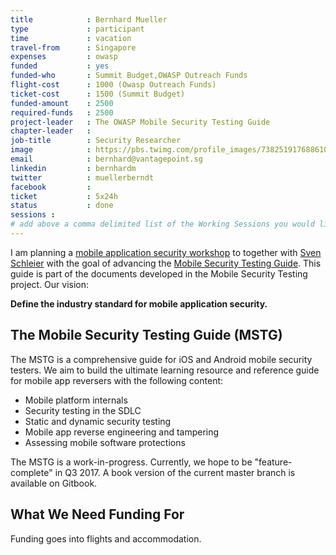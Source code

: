 ```yaml
---
title            : Bernhard Mueller
type             : participant
time             : vacation
travel-from      : Singapore
expenses         : owasp
funded           : yes
funded-who       : Summit Budget,OWASP Outreach Funds
flight-cost      : 1000 (Owasp Outreach Funds)
ticket-cost      : 1500 (Summit Budget)
funded-amount    : 2500
required-funds   : 2500
project-leader   : The OWASP Mobile Security Testing Guide
chapter-leader   :
job-title        : Security Researcher
image            : https://pbs.twimg.com/profile_images/738251917688610816/1_MzP-c2_400x400.jpg
email            : bernhard@vantagepoint.sg
linkedin         : bernhardm
twitter          : muellerberndt
facebook         :
ticket           : 5x24h
status           : done
sessions :
# add above a comma delimited list of the Working Sessions you would like to attend (use the session's title)
---
```


I am planning a [mobile application security workshop](/Working-Sessions/Mobile-Security/index.html) to together with [Sven Schleier](/Participants/funded/Sven-Schleier.html) with the goal of advancing the [Mobile Security Testing Guide](https://github.com/OWASP/owasp-mstg). This guide is part of the documents developed in the Mobile Security Testing project. Our vision:

**Define the industry standard for mobile application security.**

## The Mobile Security Testing Guide (MSTG)

The MSTG is a comprehensive guide for iOS and Android mobile security testers. We aim to build the ultimate learning resource and reference guide for mobile app reversers with the following content:

- Mobile platform internals
- Security testing in the SDLC
- Static and dynamic security testing
- Mobile app reverse engineering and tampering
- Assessing mobile software protections

The MSTG is a work-in-progress. Currently, we hope to be "feature-complete" in Q3 2017. A book version of the current master branch is available on Gitbook.

## What We Need Funding For

Funding goes into flights and accommodation.
